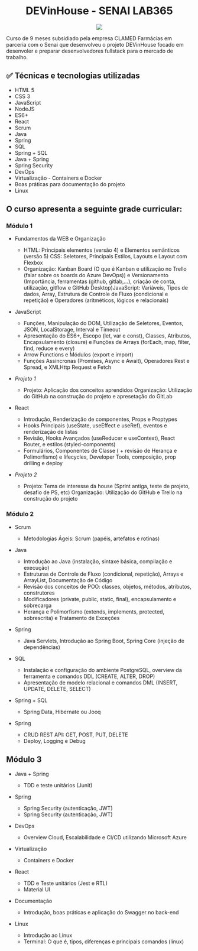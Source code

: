 <h1 align="center"> DEVinHouse - SENAI LAB365 </h1>

<p align="center">
<img src="https://user-images.githubusercontent.com/77552461/182161474-ace9f1dc-228a-4d84-9db5-3ecf61137c97.png">
</p>

Curso de 9 meses subsidiado pela empresa CLAMED Farmácias em parceria com o Senai que desenvolveu o projeto DEVinHouse focado em desenvoler e preparar desenvolvedores fullstack para o mercado de trabalho.

## :white_check_mark: Técnicas e tecnologias utilizadas

* HTML 5
* CSS 3
* JavaScript
* NodeJS
* ES6+
* React
* Scrum
* Java
* Spring
* SQL
* Spring + SQL
* Java + Spring
* Spring Security
* DevOps
* Virtualização - Containers e Docker
* Boas práticas para documentação do projeto
* Linux


## O curso apresenta a seguinte grade curricular:

### Módulo 1

* Fundamentos da WEB e Organização
    * HTML: Principais elementos (versão 4) e Elementos semânticos (versão 5) CSS: Seletores, Principais Estilos, Layouts e Layout com Flexbox
    * Organização: Kanban Board (O que é Kanban e utilização no Trello (falar sobre os boards do Azure DevOps)) e Versionamento (Importância, ferramentas (github, gitlab,...), criação de conta, utilização, gitflow e GitHub Desktop)JavaScript: Variáveis, Tipos de dados, Array, Estrutura de Controle de Fluxo (condicional e repetição) e Operadores (aritméticos, lógicos e relacionais)

* JavaScript
    * Funções, Manipulação do DOM, Utilização de Seletores, Eventos, JSON, LocalStorage, Interval e Timeout
    * Apresentação do ES6+, Escopo (let, var e const), Classes, Atributos, Encapsulamento (closure) e Funções de Arrays (forEach, map, filter, find, reduce e every)
    * Arrow Functions e Módulos (export e import)
    * Funções Assíncronas (Promises, Async e Await), Operadores Rest e Spread, e XMLHttp Request e Fetch

* *Projeto 1*
    * Projeto: Aplicação dos conceitos aprendidos 
    Organização: Utilização do GitHub na construção do projeto e apresetação do GitLab

* React
    * Introdução, Renderização de componentes, Props e Proptypes
    * Hooks Principais (useState, useEffect e useRef), eventos e renderização de listas
    * Revisão, Hooks Avançados (useReducer e useContext), React Router, e estilos (styled-components)
    * Formulários, Componentes de Classe ( + revisão de Herança e Polimorfismo) e lifecycles, Developer Tools, composição, prop drilling e deploy

* *Projeto 2*
    * Projeto: Tema de interesse da house (Sprint antiga, teste de projeto, desafio de PS, etc)
    Organização: Utilização do GitHub e Trello na construção do projeto

### Módulo 2

* Scrum
    * Metodologias Ágeis: Scrum (papéis, artefatos e rotinas)

* Java
   * Introdução ao Java (instalação, sintaxe básica, compilação e execução)
   * Estruturas de Controle de Fluxo (condicional, repetição), Arrays e ArrayList, Documentação de Código
   * Revisão dos conceitos de POO: classes, objetos, métodos, atributos, construtores
   * Modificadores (private, public, static, final), encapsulamento e sobrecarga
   * Herança e Polimorfismo (extends, implements, protected, sobrescrita) e Tratamento de Exceções

* Spring
   * Java Servlets, Introdução ao Spring Boot, Spring Core (injeção de dependências)

* SQL
   * Instalação e configuração do ambiente PostgreSQL, overview da ferramenta e comandos DDL (CREATE, ALTER, DROP)
   * Apresentação de modelo relacional e comandos DML (INSERT, UPDATE, DELETE, SELECT)

* Spring + SQL
   * Spring Data, Hibernate ou Jooq

* Spring
   * CRUD REST API: GET, POST, PUT, DELETE
   * Deploy, Logging e Debug

## Módulo 3

* Java + Spring
   * TDD e teste unitários (Junit)

* Spring
   * Spring Security (autenticação, JWT)
   * Spring Security (autenticação, JWT)

* DevOps
   * Overview Cloud, Escalabilidade e CI/CD utilizando Microsoft Azure

* Virtualização
   * Containers e Docker

* React
   * TDD e Teste unitários (Jest e RTL)
   * Material UI

* Documentação
   * Introdução, boas práticas e aplicação do Swagger no back-end

* Linux
   * Introdução ao Linux
   * Terminal: O que é, tipos, diferenças e principais comandos (linux)
